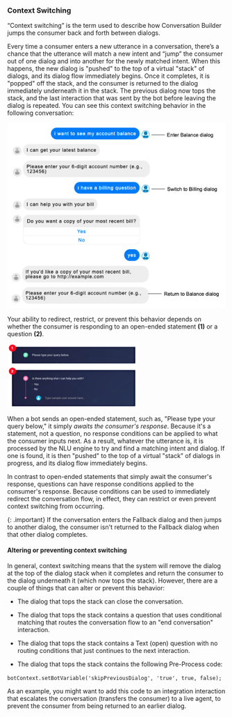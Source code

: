 ### Context Switching

“Context switching” is the term used to describe how Conversation Builder jumps the consumer back and forth between dialogs.

Every time a consumer enters a new utterance in a conversation, there’s a chance that the utterance will match a new intent and “jump” the consumer out of one dialog and into another for the newly matched intent. When this happens, the new dialog is "pushed" to the top of a virtual "stack" of dialogs, and its dialog flow immediately begins. Once it completes, it is "popped" off the stack, and the consumer is returned to the dialog immediately underneath it in the stack. The previous dialog now tops the stack, and the last interaction that was sent by the bot before leaving the dialog is repeated. You can see this context switching behavior in the following conversation:

<img class="fancyimage" style="width:600px" src="img/ConvoBuilder/contextSwitching2.png">

Your ability to redirect, restrict, or prevent this behavior depends on whether the consumer is responding to an open-ended statement **(1)** or a question **(2)**.

 <img class="fancyimage" style="width:300px" src="img/ConvoBuilder/contextSwitching1.png">

When a bot sends an open-ended statement, such as, "Please type your query below," it simply *awaits the consumer's response*. Because it's a statement, not a question, no response conditions can be applied to what the consumer inputs next. As a result, whatever the utterance is, it is processed by the NLU engine to try and find a matching intent and dialog. If one is found, it is then "pushed" to the top of a virtual "stack" of dialogs in progress, and its dialog flow immediately begins.

In contrast to open-ended statements that simply await the consumer's response, questions can have response conditions applied to the consumer's response. Because conditions can be used to immediately redirect the conversation flow, in effect, they can restrict or even prevent context switching from occurring.

{: .important}
If the conversation enters the Fallback dialog and then jumps to another dialog, the consumer isn't returned to the Fallback dialog when that other dialog completes.

#### Altering or preventing context switching

In general, context switching means that the system will remove the dialog at the top of the dialog stack when it completes and return the consumer to the dialog underneath it (which now tops the stack). However, there are a couple of things that can alter or prevent this behavior:

* The dialog that tops the stack can close the conversation.

* The dialog that tops the stack contains a question that uses conditional matching that routes the conversation flow to an "end conversation" interaction.

* The dialog that tops the stack contains a Text (open) question with no routing conditions that just continues to the next interaction.

* The dialog that tops the stack contains the following Pre-Process code:

`botContext.setBotVariable('skipPreviousDialog', 'true', true, false);`

As an example, you might want to add this code to an integration interaction that escalates the conversation (transfers the consumer) to a live agent, to prevent the consumer from being returned to an earlier dialog.
